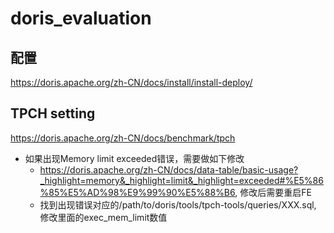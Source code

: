 # doris_evaluation

## 配置
https://doris.apache.org/zh-CN/docs/install/install-deploy/

## TPCH setting
https://doris.apache.org/zh-CN/docs/benchmark/tpch
* 如果出现Memory limit exceeded错误，需要做如下修改
  * https://doris.apache.org/zh-CN/docs/data-table/basic-usage?_highlight=memory&_highlight=limit&_highlight=exceeded#%E5%86%85%E5%AD%98%E9%99%90%E5%88%B6, 修改后需要重启FE
  * 找到出现错误对应的/path/to/doris/tools/tpch-tools/queries/XXX.sql, 修改里面的exec_mem_limit数值
